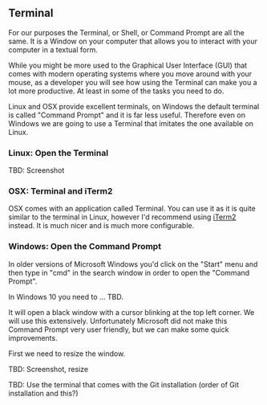 ## Terminal

For our purposes the Terminal, or Shell, or Command Prompt are all the same. It is a Window on your computer that allows you to interact with your computer in a textual form.

While you might be more used to the Graphical User Interface (GUI) that comes with modern operating systems where you move around with your mouse, as a developer you will see how using the Terminal can make you a lot more productive. At least in some of the tasks you need to do.

Linux and OSX provide excellent terminals, on Windows the default terminal is called "Command Prompt" and it is far less useful. Therefore even on Windows we are going to use a Terminal that imitates the one available on Linux.

### Linux: Open the Terminal

TBD: Screenshot

### OSX: Terminal and iTerm2

OSX comes with an application called Terminal. You can use it as it is quite similar to the terminal in Linux, however I'd recommend using [iTerm2](https://www.iterm2.com/) instead. It is much nicer and is much more configurable.

### Windows: Open the Command Prompt

In older versions of Microsoft Windows you'd click on the "Start" menu and then type in "cmd" in the search window in order to open the "Command Prompt".

In Windows 10 you need to ... TBD.

It will open a black window with a cursor blinking at the top left corner. We will use this extensively. Unfortunately Microsoft did not make this Command Prompt very user friendly, but we can make some quick improvements.

First we need to resize the window.

TBD: Screenshot, resize

TBD: Use the terminal that comes with the Git installation  (order of Git installation and this?)

